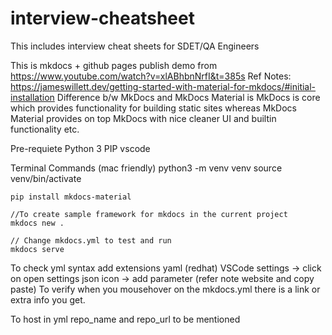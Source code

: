 # interview-cheatsheet
This includes interview cheat sheets for SDET/QA Engineers

This is mkdocs + github pages publish demo from https://www.youtube.com/watch?v=xlABhbnNrfI&t=385s
Ref Notes: https://jameswillett.dev/getting-started-with-material-for-mkdocs/#initial-installation
Difference b/w MkDocs and MkDocs Material is MkDocs is core which provides functionality for building static sites whereas MkDocs Material provides on top MkDocs with nice cleaner UI and builtin functionality etc.

Pre-requiete
    Python 3
    PIP
    vscode

Terminal Commands (mac friendly)
    python3 -m venv venv
    source venv/bin/activate

    pip install mkdocs-material

    //To create sample framework for mkdocs in the current project
    mkdocs new .

    // Change mkdocs.yml to test and run
    mkdocs serve

To check yml syntax add extensions
    yaml (redhat)
    VSCode settings -> click on open settings json icon -> add parameter (refer note website and copy paste)
    To verify when you mousehover on the mkdocs.yml there is a link or extra info you get.

To host
in yml
    repo_name and repo_url to be mentioned